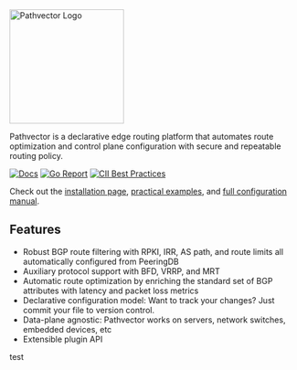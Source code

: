 <img alt="Pathvector Logo" src="https://pathvector.io/img/black-border.svg" height="200" />

Pathvector is a declarative edge routing platform that automates route optimization and control plane configuration with
secure and repeatable routing policy.

[![Docs](https://img.shields.io/static/v1?label=docs&message=pathvector.io&color=9407cd&style=for-the-badge)](https://pathvector.io)
[![Go Report](https://goreportcard.com/badge/github.com/natesales/pathvector?style=for-the-badge)](https://goreportcard.com/report/github.com/natesales/pathvector)
[![CII Best Practices](https://img.shields.io/static/v1?label=CII%20Best%20Practices&message=passing&color=green&style=for-the-badge)](https://bestpractices.coreinfrastructure.org/projects/5328)

Check out the [installation page](https://pathvector.io/docs/installation),
[practical examples](https://pathvector.io/docs/examples), and
[full configuration manual](https://pathvector.io/docs/configuration).

## Features

* Robust BGP route filtering with RPKI, IRR, AS path, and route limits all automatically configured from PeeringDB
* Auxiliary protocol support with BFD, VRRP, and MRT
* Automatic route optimization by enriching the standard set of BGP attributes with latency and packet loss metrics
* Declarative configuration model: Want to track your changes? Just commit your file to version control.
* Data-plane agnostic: Pathvector works on servers, network switches, embedded devices, etc
* Extensible plugin API

test